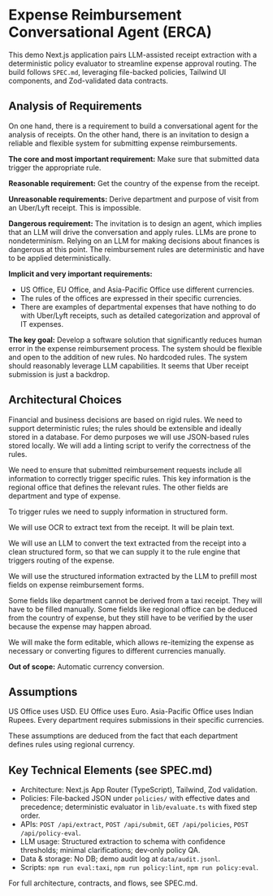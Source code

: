 # Expense Reimbursement Conversational Agent (ERCA)

This demo Next.js application pairs LLM-assisted receipt extraction with a deterministic policy evaluator to streamline expense approval routing. The build follows `SPEC.md`, leveraging file-backed policies, Tailwind UI components, and Zod-validated data contracts.

## Analysis of Requirements

On one hand, there is a requirement to build a conversational agent for the analysis of receipts. On the other hand, there is an invitation to design a reliable and flexible system for submitting expense reimbursements.

**The core and most important requirement:** Make sure that submitted data trigger the appropriate rule.

**Reasonable requirement:** Get the country of the expense from the receipt.

**Unreasonable requirements:** Derive department and purpose of visit from an Uber/Lyft receipt. This is impossible.

**Dangerous requirement:** The invitation is to design an agent, which implies that an LLM will drive the conversation and apply rules. LLMs are prone to nondeterminism. Relying on an LLM for making decisions about finances is dangerous at this point. The reimbursement rules are deterministic and have to be applied deterministically.

**Implicit and very important requirements:**
- US Office, EU Office, and Asia-Pacific Office use different currencies.
- The rules of the offices are expressed in their specific currencies.
- There are examples of departmental expenses that have nothing to do with Uber/Lyft receipts, such as detailed categorization and approval of IT expenses.

**The key goal:** Develop a software solution that significantly reduces human error in the expense reimbursement process. The system should be flexible and open to the addition of new rules. No hardcoded rules. The system should reasonably leverage LLM capabilities. It seems that Uber receipt submission is just a backdrop.

## Architectural Choices

Financial and business decisions are based on rigid rules. We need to support deterministic rules; the rules should be extensible and ideally stored in a database. For demo purposes we will use JSON-based rules stored locally. We will add a linting script to verify the correctness of the rules.

We need to ensure that submitted reimbursement requests include all information to correctly trigger specific rules. This key information is the regional office that defines the relevant rules. The other fields are department and type of expense.

To trigger rules we need to supply information in structured form.

We will use OCR to extract text from the receipt. It will be plain text.

We will use an LLM to convert the text extracted from the receipt into a clean structured form, so that we can supply it to the rule engine that triggers routing of the expense.

We will use the structured information extracted by the LLM to prefill most fields on expense reimbursement forms.

Some fields like department cannot be derived from a taxi receipt. They will have to be filled manually. Some fields like regional office can be deduced from the country of expense, but they still have to be verified by the user because the expense may happen abroad.

We will make the form editable, which allows re-itemizing the expense as necessary or converting figures to different currencies manually.

**Out of scope:** Automatic currency conversion.

## Assumptions

US Office uses USD.
EU Office uses Euro.
Asia-Pacific Office uses Indian Rupees.
Every department requires submissions in their specific currencies.

These assumptions are deduced from the fact that each department defines rules using regional currency.

## Key Technical Elements (see SPEC.md)

- Architecture: Next.js App Router (TypeScript), Tailwind, Zod validation.
- Policies: File‑backed JSON under `policies/` with effective dates and precedence; deterministic evaluator in `lib/evaluate.ts` with fixed step order.
- APIs: `POST /api/extract`, `POST /api/submit`, `GET /api/policies`, `POST /api/policy-eval`.
- LLM usage: Structured extraction to schema with confidence thresholds; minimal clarifications; dev‑only policy QA.
- Data & storage: No DB; demo audit log at `data/audit.jsonl`.
- Scripts: `npm run eval:taxi`, `npm run policy:lint`, `npm run policy:eval`.

For full architecture, contracts, and flows, see SPEC.md.
